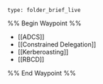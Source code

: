 
```ccard
type: folder_brief_live
```

%% Begin Waypoint %%
- [[ADCS]]
- [[Constrained Delegation]]
- [[Kerberoasting]]
- [[RBCD]]

%% End Waypoint %%
